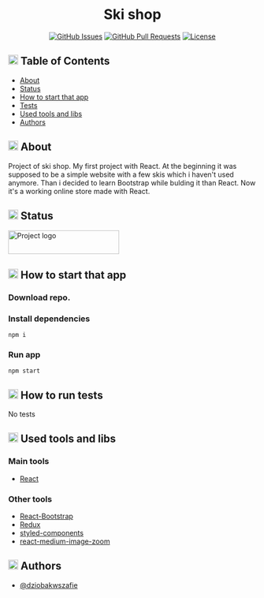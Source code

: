 <h1 align="center">Ski shop</h3>

<div align="center">

[![GitHub Issues](https://img.shields.io/github/issues/dziobakwszafie/ski-shop)](https://github.com/dziobakwszafie/ski-shop/issues)
[![GitHub Pull Requests](https://img.shields.io/github/issues-pr/dziobakwszafie/ski-shop)](https://github.com/dziobakwszafie/ski-shop/pulls)
[![License](https://img.shields.io/badge/license-MIT-blue.svg)](/LICENSE)

</div>

## <img width="20px" height="20px" src="https://i.imgur.com/JSD4BhW.png" alt="Content"> Table of Contents

- [About](#about)
- [Status](#status)
- [How to start that app](#start)
- [Tests](#tests)
- [Used tools and libs](#tools)
- [Authors](#authors)

## <img width="20px" height="20px" src="https://i.imgur.com/hx2bbEi.png" alt="About"> About <a name = "about"></a>

Project of ski shop.
My first project with React.
At the beginning it was supposed to be a simple website with a few skis which i haven't used anymore.
Than i decided to learn Bootstrap while bulding it than React. Now it's a working online store made with React.

## <img width="20px" height="20px" src="https://i.imgur.com/ZpOiTNt.png" alt="Status"> Status <a name = "status"></a>

<img width="225px" height="48px" src="https://i.imgur.com/9uiUlEm.png" alt="Project logo">

## <img width="20px" height="20px" src="https://i.imgur.com/Mw1Qnmu.png" alt="Start"> How to start that app <a name = "start"></a>

### Download repo.

### Install dependencies

```
npm i
```

### Run app

```
npm start
```

## <img width="20px" height="20px" src="https://i.imgur.com/IO030X7.png" alt="Tests"> How to run tests <a name = "tests"></a>

No tests

## <img width="20px" height="20px" src="https://i.imgur.com/v3vWn54.png" alt="Tools"> Used tools and libs <a name = "tools"></a>

### Main tools

- [React](https://reactjs.org/)

### Other tools

- [React-Bootstrap](https://react-bootstrap.github.io/)
- [Redux](https://redux.js.org/)
- [styled-components](https://styled-components.com/)
- [react-medium-image-zoom](https://rpearce.github.io/react-medium-image-zoom/?path=/story/react-medium-image-zoom--img)

## <img width="20px" height="20px" src="https://i.imgur.com/VzjoqgO.png" alt="Authors"> Authors <a name = "authors"></a>

- [@dziobakwszafie](https://github.com/dziobakwszafie)
